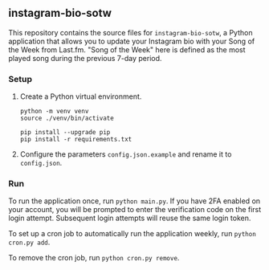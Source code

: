 ## instagram-bio-sotw

This repository contains the source files for `instagram-bio-sotw`, a Python application that allows you to update your Instagram bio with your Song of the Week from Last.fm.
"Song of the Week" here is defined as the most played song during the previous 7-day period.

### Setup
1. Create a Python virtual environment.
   ```shell script
   python -m venv venv
   source ./venv/bin/activate
   
   pip install --upgrade pip
   pip install -r requirements.txt
   ```
2. Configure the parameters `config.json.example` and rename it to `config.json`.

### Run
To run the application once, run `python main.py`.
If you have 2FA enabled on your account, you will be prompted to enter the verification code on the first login attempt.
Subsequent login attempts will reuse the same login token.

To set up a cron job to automatically run the application weekly, run `python cron.py add`.

To remove the cron job, run `python cron.py remove`.
